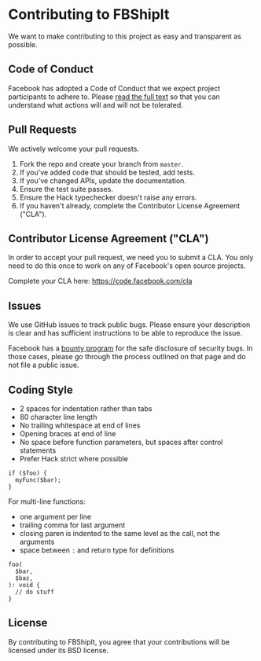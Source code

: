 # Contributing to FBShipIt
We want to make contributing to this project as easy and transparent as
possible.

## Code of Conduct
Facebook has adopted a Code of Conduct that we expect project participants to adhere to. Please [read the full text](https://code.facebook.com/pages/876921332402685/open-source-code-of-conduct) so that you can understand what actions will and will not be tolerated.

## Pull Requests
We actively welcome your pull requests.

1. Fork the repo and create your branch from `master`.
2. If you've added code that should be tested, add tests.
3. If you've changed APIs, update the documentation.
4. Ensure the test suite passes.
5. Ensure the Hack typechecker doesn't raise any errors.
6. If you haven't already, complete the Contributor License Agreement ("CLA").

## Contributor License Agreement ("CLA")
In order to accept your pull request, we need you to submit a CLA. You only need
to do this once to work on any of Facebook's open source projects.

Complete your CLA here: <https://code.facebook.com/cla>

## Issues
We use GitHub issues to track public bugs. Please ensure your description is
clear and has sufficient instructions to be able to reproduce the issue.

Facebook has a [bounty program](https://www.facebook.com/whitehat/) for the safe
disclosure of security bugs. In those cases, please go through the process
outlined on that page and do not file a public issue.

## Coding Style
* 2 spaces for indentation rather than tabs
* 80 character line length
* No trailing whitespace at end of lines
* Opening braces at end of line
* No space before function parameters, but spaces after control statements
* Prefer Hack strict where possible

```Hack
if ($foo) {
  myFunc($bar);
}
```

For multi-line functions:
 - one argument per line
 - trailing comma for last argument
 - closing paren is indented to the same level as the call, not the arguments
 - space between `:` and return type for definitions

```Hack
foo(
  $bar,
  $baz,
): void {
  // do stuff
}
```

## License
By contributing to FBShipIt, you agree that your contributions will be licensed
under its BSD license.
